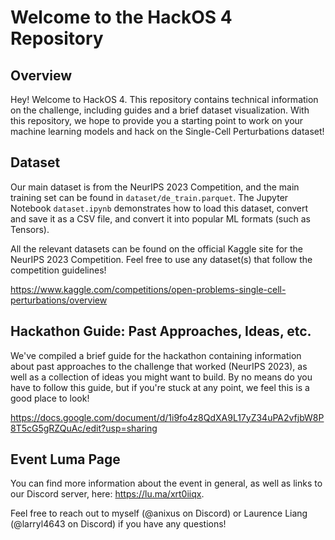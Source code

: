 # Welcome to the HackOS 4 Repository

## Overview 
Hey! Welcome to HackOS 4. This repository contains technical information on the challenge, including guides and a brief dataset visualization.
With this repository, we hope to provide you a starting point to work on your machine learning models and hack on the Single-Cell Perturbations dataset! 

## Dataset
Our main dataset is from the NeurIPS 2023 Competition, and the main training set can be found in `dataset/de_train.parquet`. 
The Jupyter Notebook `dataset.ipynb` demonstrates how to load this dataset, convert and save it as a CSV file, and convert it into popular ML formats (such as Tensors). 

All the relevant datasets can be found on the official Kaggle site for the NeurIPS 2023 Competition. Feel free to use any dataset(s) that follow the competition guidelines! 

https://www.kaggle.com/competitions/open-problems-single-cell-perturbations/overview

## Hackathon Guide: Past Approaches, Ideas, etc.
We've compiled a brief guide for the hackathon containing information about past approaches to the challenge that worked (NeurIPS 2023), as well as a collection of 
ideas you might want to build. By no means do you have to follow this guide, but if you're stuck at any point, we feel this is a good place to look! 

https://docs.google.com/document/d/1i9fo4z8QdXA9L17yZ34uPA2vfjbW8P8T5cG5gRZQuAc/edit?usp=sharing

## Event Luma Page
You can find more information about the event in general, as well as links to our Discord server, here: https://lu.ma/xrt0iiqx. 

Feel free to reach out to myself (@anixus on Discord) or Laurence Liang (@larryl4643 on Discord) if you have any questions! 
